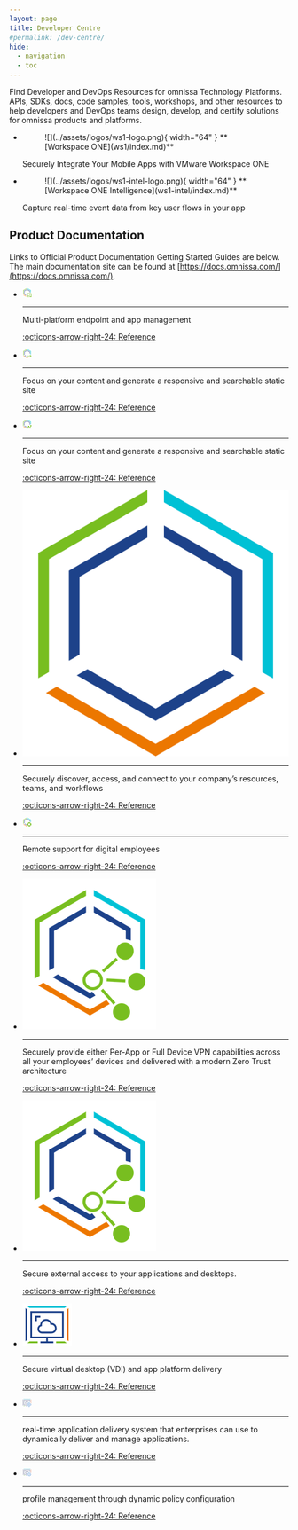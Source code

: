 ```yaml
---
layout: page
title: Developer Centre
#permalink: /dev-centre/
hide:
  - navigation
  - toc
---
```


Find Developer and DevOps Resources for omnissa Technology Platforms. APIs, SDKs, docs, code samples, tools, workshops, and other resources to help developers and DevOps teams design, develop, and certify solutions for omnissa products and platforms.

<div class="grid cards" markdown>

- <figure markdown="span">
    ![](../assets/logos/ws1-logo.png){ width="64" }
    <caption>**[Workspace ONE](ws1/index.md)**</caption>
    </figure>
  
    Securely Integrate Your Mobile Apps with VMware Workspace ONE

- <figure markdown="span">
    ![](../assets/logos/ws1-intel-logo.png){ width="64" }
    <caption>**[Workspace ONE Intelligence](ws1-intel/index.md)**</caption>
    </figure>
  
    Capture real-time event data from key user flows in your app

</div>

## Product Documentation

Links to Official Product Documentation Getting Started Guides are below. The main documentation site can be found at [https://docs.omnissa.com/](https://docs.omnissa.com/).

<div class="grid cards" markdown>

- ![](../assets/logos/ws1-uem-logo-16.png)

    ---

    Multi-platform endpoint and app management

    [:octicons-arrow-right-24: Reference](https://docs.omnissa.com/category/workspaceone_uem_getting_started)
- ![](../assets/logos/ws1-access-logo-16.png)

    ---

    Focus on your content and generate a responsive and searchable static site

    [:octicons-arrow-right-24: Reference](https://docs.omnissa.com/category/Workspace_ONE_Access_Cloud)

- ![](../assets/logos/ws1-intel-logo-16.png)

    ---

    Focus on your content and generate a responsive and searchable static site

    [:octicons-arrow-right-24: Reference](https://docs.omnissa.com/bundle/WS1Intelligence/page/IntelMainIntro.html)

- ![](../assets/logos/ws1-logo.png)

    ---

    Securely discover, access, and connect to your company’s resources, teams, and workflows

    [:octicons-arrow-right-24: Reference](https://docs.omnissa.com/bundle/workspace-one-hub-services/page/SettingUpHubServicestoSupportWorkspaceONEIntelligentHub.html)

- ![](../assets/logos/ws1-assist-logo-16.png)

    ---

    Remote support for digital employees

    [:octicons-arrow-right-24: Reference](https://docs.omnissa.com/bundle/Workspace-ONE-AssistV24.03/page/WorkspaceONEAssist.html)

- ![](../assets/logos/uag-logo-16.png)

    ---

    Securely provide either Per-App or Full Device VPN capabilities across all your employees’ devices and delivered with a modern Zero Trust architecture

    [:octicons-arrow-right-24: Reference](https://docs.omnissa.com/bundle/Workspace_ONE_TunnelVSaas/page/TunnelOverview.html)

- ![](../assets/logos/uag-logo-16.png)

    ---

    Secure external access to your applications and desktops.

    [:octicons-arrow-right-24: Reference](https://docs.omnissa.com/bundle/UnifiedAccessGatewayDeployandConfigureV2312/page/Deployingandconfiguring.html)

- ![](../assets/logos/horizon-logo.png)

    ---

    Secure virtual desktop (VDI) and app platform delivery

    [:octicons-arrow-right-24: Reference](https://docs.omnissa.com/category/Horizon_8)

- ![](../assets/logos/app-volumes-logo-16.png)

    ---

    real-time application delivery system that enterprises can use to dynamically deliver and manage applications.

    [:octicons-arrow-right-24: Reference](https://docs.omnissa.com/bundle/AppVolumesInstallGuideV2312/page/AboutThisBook.html)

- ![](../assets/logos/dem-logo-16.png)

    ---

    profile management through dynamic policy configuration

    [:octicons-arrow-right-24: Reference](https://docs.omnissa.com/bundle/DEMInstallConfigGuideV2312/page/AboutInstallingandConfiguringDynamicEnvironmentManager.html)

</div>

